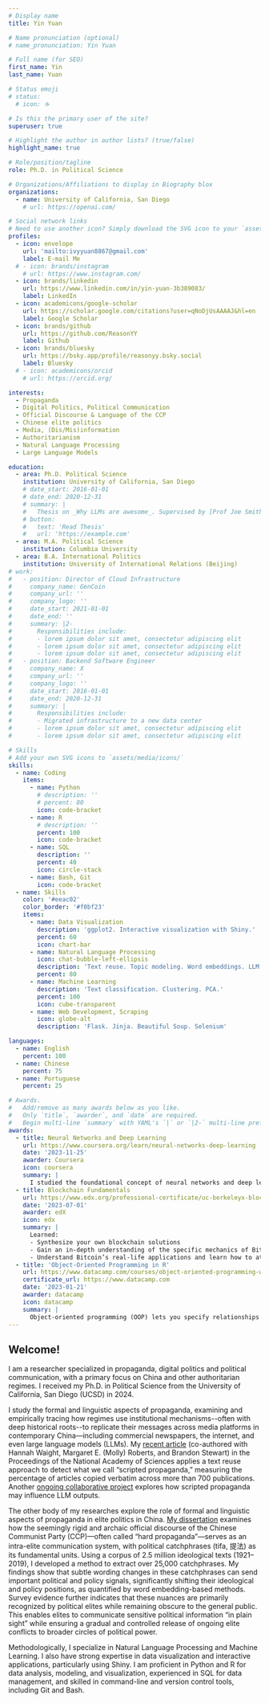 ```yaml
---
# Display name
title: Yin Yuan

# Name pronunciation (optional)
# name_pronunciation: Yin Yuan

# Full name (for SEO)
first_name: Yin
last_name: Yuan

# Status emoji
# status:
  # icon: ☕️

# Is this the primary user of the site?
superuser: true

# Highlight the author in author lists? (true/false)
highlight_name: true

# Role/position/tagline
role: Ph.D. in Political Science

# Organizations/Affiliations to display in Biography blox
organizations:
  - name: University of California, San Diego
    # url: https://openai.com/

# Social network links
# Need to use another icon? Simply download the SVG icon to your `assets/media/icons/` folder.
profiles:
  - icon: envelope
    url: 'mailto:ivyyuan8867@gmail.com'
    label: E-mail Me
  # - icon: brands/instagram
    # url: https://www.instagram.com/
  - icon: brands/linkedin
    url: https://www.linkedin.com/in/yin-yuan-3b389083/
    label: LinkedIn
  - icon: academicons/google-scholar
    url: https://scholar.google.com/citations?user=qNoDjUsAAAAJ&hl=en
    label: Google Scholar
  - icon: brands/github
    url: https://github.com/ReasonYY
    label: Github
  - icon: brands/bluesky
    url: https://bsky.app/profile/reasonyy.bsky.social
    label: Bluesky
  # - icon: academicons/orcid
    # url: https://orcid.org/

interests:
  - Propaganda
  - Digital Politics, Political Communication
  - Official Discourse & Language of the CCP
  - Chinese elite politics
  - Media, (Dis/Mis)information
  - Authoritarianism
  - Natural Language Processing
  - Large Language Models

education:
  - area: Ph.D. Political Science
    institution: University of California, San Diego
    # date_start: 2016-01-01
    # date_end: 2020-12-31
    # summary: |
    #   Thesis on _Why LLMs are awesome_. Supervised by [Prof Joe Smith](https://example.com). Presented papers at 5 IEEE conferences with the contributions being published in 2 Springer journals.
    # button:
    #   text: 'Read Thesis'
    #   url: 'https://example.com'
  - area: M.A. Political Science
    institution: Columbia University
  - area: B.A. International Politics
    institution: University of International Relations (Beijing)
# work:
#   - position: Director of Cloud Infrastructure
#     company_name: GenCoin
#     company_url: ''
#     company_logo: ''
#     date_start: 2021-01-01
#     date_end: ''
#     summary: |2-
#       Responsibilities include:
#       - lorem ipsum dolor sit amet, consectetur adipiscing elit
#       - lorem ipsum dolor sit amet, consectetur adipiscing elit
#       - lorem ipsum dolor sit amet, consectetur adipiscing elit
#   - position: Backend Software Engineer
#     company_name: X
#     company_url: ''
#     company_logo: ''
#     date_start: 2016-01-01
#     date_end: 2020-12-31
#     summary: |
#       Responsibilities include:
#       - Migrated infrastructure to a new data center
#       - lorem ipsum dolor sit amet, consectetur adipiscing elit
#       - lorem ipsum dolor sit amet, consectetur adipiscing elit

# Skills
# Add your own SVG icons to `assets/media/icons/`
skills:
  - name: Coding
    items:
      - name: Python
        # description: ''
        # percent: 80
        icon: code-bracket
      - name: R
        # description: ''
        percent: 100
        icon: code-bracket
      - name: SQL
        description: ''
        percent: 40
        icon: circle-stack
      - name: Bash, Git
        icon: code-bracket
  - name: Skills
    color: '#eeac02'
    color_border: '#f0bf23'
    items:
      - name: Data Visualization
        description: 'ggplot2. Interactive visualization with Shiny.'
        percent: 60
        icon: chart-bar
      - name: Natural Language Processing
        icon: chat-bubble-left-ellipsis
        description: 'Text reuse. Topic modeling. Word embeddings. LLM auditing and finetuning.'
        percent: 80
      - name: Machine Learning
        description: 'Text classification. Clustering. PCA.'
        percent: 100
        icon: cube-transparent
      - name: Web Development, Scraping
        icon: globe-alt
        description: 'Flask. Jinja. Beautiful Soup. Selenium'

languages:
  - name: English
    percent: 100
  - name: Chinese
    percent: 75
  - name: Portuguese
    percent: 25

# Awards.
#   Add/remove as many awards below as you like.
#   Only `title`, `awarder`, and `date` are required.
#   Begin multi-line `summary` with YAML's `|` or `|2-` multi-line prefix and indent 2 spaces below.
awards:
  - title: Neural Networks and Deep Learning
    url: https://www.coursera.org/learn/neural-networks-deep-learning
    date: '2023-11-25'
    awarder: Coursera
    icon: coursera
    summary: |
      I studied the foundational concept of neural networks and deep learning. By the end, I was familiar with the significant technological trends driving the rise of deep learning; build, train, and apply fully connected deep neural networks; implement efficient (vectorized) neural networks; identify key parameters in a neural network’s architecture; and apply deep learning to your own applications.
  - title: Blockchain Fundamentals
    url: https://www.edx.org/professional-certificate/uc-berkeleyx-blockchain-fundamentals
    date: '2023-07-01'
    awarder: edX
    icon: edx
    summary: |
      Learned:
      - Synthesize your own blockchain solutions
      - Gain an in-depth understanding of the specific mechanics of Bitcoin
      - Understand Bitcoin’s real-life applications and learn how to attack and destroy Bitcoin, Ethereum, smart contracts and Dapps, and alternatives to Bitcoin’s Proof-of-Work consensus algorithm
  - title: 'Object-Oriented Programming in R'
    url: https://www.datacamp.com/courses/object-oriented-programming-with-s3-and-r6-in-r
    certificate_url: https://www.datacamp.com
    date: '2023-01-21'
    awarder: datacamp
    icon: datacamp
    summary: |
      Object-oriented programming (OOP) lets you specify relationships between functions and the objects that they can act on, helping you manage complexity in your code. This is an intermediate level course, providing an introduction to OOP, using the S3 and R6 systems. S3 is a great day-to-day R programming tool that simplifies some of the functions that you write. R6 is especially useful for industry-specific analyses, working with web APIs, and building GUIs.
---
```


## Welcome!

I am a researcher specialized in propaganda, digital politics and political communication, with a primary focus on China and other authoritarian regimes. I received my Ph.D. in Political Science from the University of California, San Diego (UCSD) in 2024.

I study the formal and linguistic aspects of propaganda, examining and empirically tracing how regimes use institutional mechanisms--often with deep historical roots--to replicate their messages across media platforms in contemporary China—including commercial newspapers, the internet, and even large language models (LLMs). My [recent article](publication/scripted_pnas) (co-authored with Hannah Waight, Margaret E. (Molly) Roberts, and Brandon Stewart) in the Proceedings of the National Academy of Sciences applies a text reuse approach to detect what we call “scripted propaganda,” measuring the percentage of articles copied verbatim across more than 700 publications. Another [ongoing collaborative project](inprogress/llm) explores how scripted propaganda may influence LLM outputs.

The other body of my researches explore the role of formal and linguistic aspects of propaganda in elite politics in China. [My dissertation](inprogress/dissertation) examines how the seemingly rigid and archaic official discourse of the Chinese Communist Party (CCP)—often called “hard propaganda”—serves as an intra-elite communication system, with political catchphrases (tifa, 提法) as its fundamental units. Using a corpus of 2.5 million ideological texts (1921–2019), I developed a method to extract over 25,000 catchphrases. My findings show that subtle wording changes in these catchphrases can send important political and policy signals, significantly shifting their ideological and policy positions, as quantified by word embedding-based methods. Survey evidence further indicates that these nuances are primarily recognized by political elites while remaining obscure to the general public. This enables elites to communicate sensitive political information “in plain sight” while ensuring a gradual and controlled release of ongoing elite conflicts to broader circles of political power.

Methodologically, I specialize in Natural Language Processing and Machine Learning. I also have strong expertise in data visualization and interactive applications, particularly using Shiny. I am proficient in Python and R for data analysis, modeling, and visualization, experienced in SQL for data management, and skilled in command-line and version control tools, including Git and Bash. 
